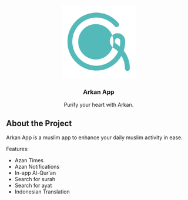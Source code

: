 <div align="center">
  <img src="app/src/main/res/drawable/ic_logo.png" height=200/>
  <h3>Arkan App</h3>
  <p>Purify your heart with Arkan.</p>
</div>

## About the Project
Arkan App is a muslim app to enhance your daily muslim activity in ease.

Features:
- Azan Times
- Azan Notifications
- In-app Al-Qur'an
- Search for surah
- Search for ayat
- Indonesian Translation
